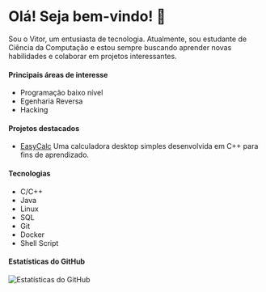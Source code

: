 # Olá! Seja bem-vindo! 👋

Sou o Vitor, um entusiasta de tecnologia. Atualmente, sou estudante de Ciência da Computação e estou sempre buscando aprender novas habilidades e colaborar em projetos interessantes.

#### Principais áreas de interesse
- Programação baixo nível
- Egenharia Reversa
- Hacking

#### Projetos destacados
- [EasyCalc](https://github.com/vitorsmp/EasyCalc)
  Uma calculadora desktop simples desenvolvida em C++ para fins de aprendizado.

#### Tecnologias
- C/C++
- Java
- Linux
- SQL
- Git
- Docker
- Shell Script

#### Estatísticas do GitHub
![Estatísticas do GitHub](https://github-readme-stats.vercel.app/api?username=vitorsmp&show_icons=true&theme=radical)
